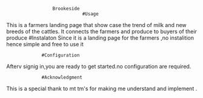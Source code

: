                      Brookeside 
                                #Usage
This is a farmers landing page that show case the trend of milk  and new breeds of the cattles.
It connects the farmers and produce to buyers of their produce
                #Instalaton 
Since it is a landing page for the farmers ,no instalition hence simple  and free to use it

                 #Configuration
Afterv signig in,you are ready to get started.no configuration are required.

                 #Acknowledgment
This is a special thank to mt tm's for making me understand and implement .
